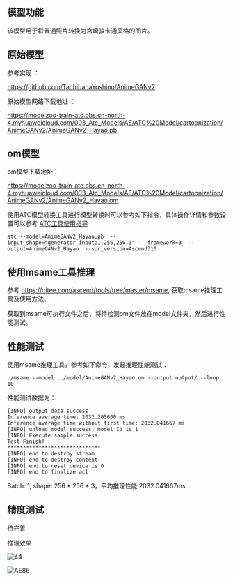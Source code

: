 ## 模型功能

该模型用于将普通照片转换为宫崎骏卡通风格的图片。

## 原始模型

参考实现 ：

https://github.com/TachibanaYoshino/AnimeGANv2 

原始模型网络下载地址 ：

https://modelzoo-train-atc.obs.cn-north-4.myhuaweicloud.com/003_Atc_Models/AE/ATC%20Model/cartoonization/AnimeGANv2/AnimeGANv2_Hayao.pb

## om模型

om模型下载地址：

https://modelzoo-train-atc.obs.cn-north-4.myhuaweicloud.com/003_Atc_Models/AE/ATC%20Model/cartoonization/AnimeGANv2/AnimeGANv2_Hayao.om

使用ATC模型转换工具进行模型转换时可以参考如下指令，具体操作详情和参数设置可以参考  [ATC工具使用指导](https://support.huaweicloud.com/ti-atc-A200dk_3000/altasatc_16_002.html) 

```
atc --model=AnimeGANv2_Hayao.pb  --input_shape="generator_input:1,256,256,3"  --framework=3  --output=AnimeGANv2_Hayao  --soc_version=Ascend310 
```

## 使用msame工具推理

参考 https://gitee.com/ascend/tools/tree/master/msame, 获取msame推理工具及使用方法。

获取到msame可执行文件之后，将待检测om文件放在model文件夹，然后进行性能测试。

## 性能测试

使用msame推理工具，参考如下命令，发起推理性能测试： 

```
./msame --model ../model/AnimeGANv2_Hayao.om --output output/ --loop 10
```

性能测试数据为：

```
[INFO] output data success
Inference average time: 2032.205600 ms
Inference average time without first time: 2032.041667 ms
[INFO] unload model success, model Id is 1
[INFO] Execute sample success.
Test Finish!
******************************
[INFO] end to destroy stream
[INFO] end to destroy context
[INFO] end to reset device is 0
[INFO] end to finalize acl
```

Batch: 1, shape: 256 * 256 * 3，平均推理性能 2032.041667ms

## 精度测试

待完善

推理效果

![44](C:\Users\83395\Desktop\新建文件夹\44.jpg)

![AE86](C:\Users\83395\Desktop\新建文件夹\AE86.jpg)

